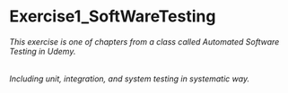 # Exercise1_SoftWareTesting


###### This exercise is one of chapters from a class called Automated Software Testing in Udemy.
###### Including unit, integration, and system testing in systematic way.



